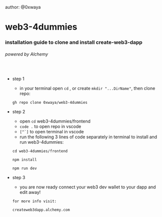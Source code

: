 author: @0xwaya
# web3-4dummies


### installation guide to clone and install  create-web3-dapp 
###### powered by Alchemy
</br>

* step 1
    - in your terminal open ```cd``` , or create ```mkdir "...DirName"```, then clone repo:
    ```
    gh repo clone 0xwaya/web3-4dummies
    ```

* step 2
    - open ```cd``` web3-4dummies/frontend 
    -  ```code .``` to open repo in vscode
    - ```[^`]``` to open terminal in vscode
    - run the following 3 lines of code separately in terminal to install and run web3-4dummies:

    ``` 
    cd web3-4dummies/frontend

   npm install

   npm run dev
   ```

* step 3
    - you are now ready connect your web3 dev wallet to your dapp and edit away!

    ```
    for more info visit:

    createweb3dapp.alchemy.com

    ```


